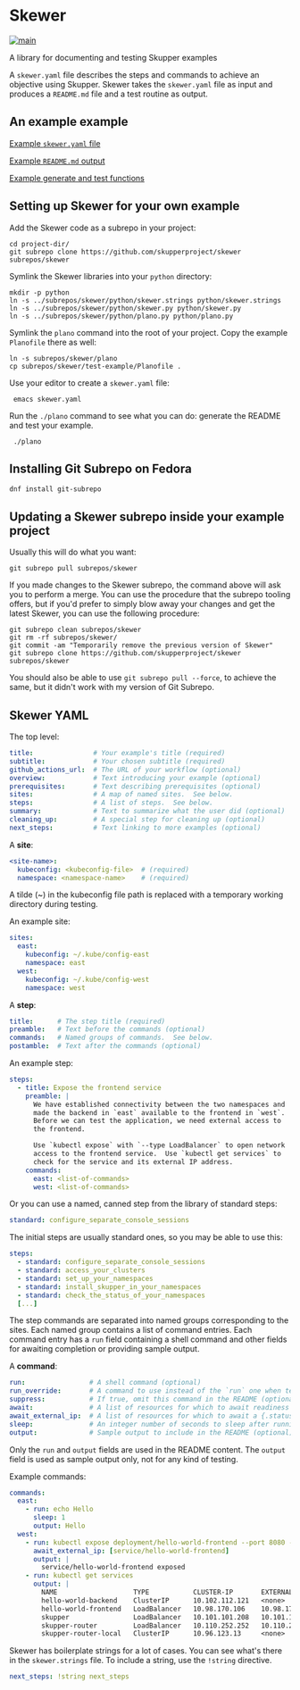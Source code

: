 # Skewer

[![main](https://github.com/skupperproject/skewer/actions/workflows/main.yaml/badge.svg)](https://github.com/skupperproject/skewer/actions/workflows/main.yaml)

A library for documenting and testing Skupper examples

A `skewer.yaml` file describes the steps and commands to achieve an
objective using Skupper.  Skewer takes the `skewer.yaml` file as input
and produces a `README.md` file and a test routine as output.

## An example example

[Example `skewer.yaml` file](test-example/skewer.yaml)

[Example `README.md` output](test-example/README.md)

[Example generate and test functions](test-example/Planofile)

## Setting up Skewer for your own example

Add the Skewer code as a subrepo in your project:

    cd project-dir/
    git subrepo clone https://github.com/skupperproject/skewer subrepos/skewer

Symlink the Skewer libraries into your `python` directory:

    mkdir -p python
    ln -s ../subrepos/skewer/python/skewer.strings python/skewer.strings
    ln -s ../subrepos/skewer/python/skewer.py python/skewer.py
    ln -s ../subrepos/skewer/python/plano.py python/plano.py

Symlink the `plano` command into the root of your project.  Copy the
example `Planofile` there as well:

    ln -s subrepos/skewer/plano
    cp subrepos/skewer/test-example/Planofile .

Use your editor to create a `skewer.yaml` file:

     emacs skewer.yaml

Run the `./plano` command to see what you can do: generate the
README and test your example.

     ./plano

## Installing Git Subrepo on Fedora

    dnf install git-subrepo

## Updating a Skewer subrepo inside your example project

Usually this will do what you want:

    git subrepo pull subrepos/skewer

If you made changes to the Skewer subrepo, the command above will ask
you to perform a merge.  You can use the procedure that the subrepo
tooling offers, but if you'd prefer to simply blow away your changes
and get the latest Skewer, you can use the following procedure:

    git subrepo clean subrepos/skewer
    git rm -rf subrepos/skewer/
    git commit -am "Temporarily remove the previous version of Skewer"
    git subrepo clone https://github.com/skupperproject/skewer subrepos/skewer

You should also be able to use `git subrepo pull --force`, to achieve
the same, but it didn't work with my version of Git Subrepo.

## Skewer YAML

The top level:

~~~ yaml
title:               # Your example's title (required)
subtitle:            # Your chosen subtitle (required)
github_actions_url:  # The URL of your workflow (optional)
overview:            # Text introducing your example (optional)
prerequisites:       # Text describing prerequisites (optional)
sites:               # A map of named sites.  See below.
steps:               # A list of steps.  See below.
summary:             # Text to summarize what the user did (optional)
cleaning_up:         # A special step for cleaning up (optional)
next_steps:          # Text linking to more examples (optional)
~~~

A **site**:

~~~ yaml
<site-name>:
  kubeconfig: <kubeconfig-file>  # (required)
  namespace: <namespace-name>    # (required)
~~~

A tilde (~) in the kubeconfig file path is replaced with a temporary
working directory during testing.

An example site:

~~~ yaml
sites:
  east:
    kubeconfig: ~/.kube/config-east
    namespace: east
  west:
    kubeconfig: ~/.kube/config-west
    namespace: west
~~~

A **step**:

~~~ yaml
title:      # The step title (required)
preamble:   # Text before the commands (optional)
commands:   # Named groups of commands.  See below.
postamble:  # Text after the commands (optional)
~~~

An example step:

~~~ yaml
steps:
  - title: Expose the frontend service
    preamble: |
      We have established connectivity between the two namespaces and
      made the backend in `east` available to the frontend in `west`.
      Before we can test the application, we need external access to
      the frontend.

      Use `kubectl expose` with `--type LoadBalancer` to open network
      access to the frontend service.  Use `kubectl get services` to
      check for the service and its external IP address.
    commands:
      east: <list-of-commands>
      west: <list-of-commands>
~~~

Or you can use a named, canned step from the library of standard
steps:

~~~ yaml
standard: configure_separate_console_sessions
~~~

The initial steps are usually standard ones, so you may be able to use
this:

~~~ yaml
steps:
  - standard: configure_separate_console_sessions
  - standard: access_your_clusters
  - standard: set_up_your_namespaces
  - standard: install_skupper_in_your_namespaces
  - standard: check_the_status_of_your_namespaces
  [...]
~~~

The step commands are separated into named groups corresponding to the
sites.  Each named group contains a list of command entries.  Each
command entry has a `run` field containing a shell command and other
fields for awaiting completion or providing sample output.

A **command**:

~~~ yaml
run:                # A shell command (optional)
run_override:       # A command to use instead of the `run` one when testing
suppress:           # If true, omit this command in the README (optional, default false)
await:              # A list of resources for which to await readiness (optional)
await_external_ip:  # A list of resources for which to await a {.status.loadBalancer.ingress} value (optional)
sleep:              # An integer number of seconds to sleep after running and awaiting (optional)
output:             # Sample output to include in the README (optional)
~~~

Only the `run` and `output` fields are used in the README content.
The `output` field is used as sample output only, not for any kind of
testing.

Example commands:

~~~ yaml
commands:
  east:
    - run: echo Hello
      sleep: 1
      output: Hello
  west:
    - run: kubectl expose deployment/hello-world-frontend --port 8080 --type LoadBalancer
      await_external_ip: [service/hello-world-frontend]
      output: |
        service/hello-world-frontend exposed
    - run: kubectl get services
      output: |
        NAME                   TYPE           CLUSTER-IP       EXTERNAL-IP      PORT(S)                           AGE
        hello-world-backend    ClusterIP      10.102.112.121   <none>           8080/TCP                          30s
        hello-world-frontend   LoadBalancer   10.98.170.106    10.98.170.106    8080:30787/TCP                    2s
        skupper                LoadBalancer   10.101.101.208   10.101.101.208   8080:31494/TCP                    82s
        skupper-router         LoadBalancer   10.110.252.252   10.110.252.252   55671:32111/TCP,45671:31193/TCP   86s
        skupper-router-local   ClusterIP      10.96.123.13     <none>           5671/TCP                          86s
~~~

Skewer has boilerplate strings for a lot of cases.  You can see what's
there in the `skewer.strings` file.  To include a string, use the
`!string` directive.

~~~ yaml
next_steps: !string next_steps
~~~
